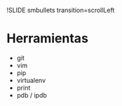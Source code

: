 !SLIDE smbullets transition=scrollLeft
# Herramientas #

* git
* vim 
* pip
* virtualenv
* print
* pdb / ipdb

